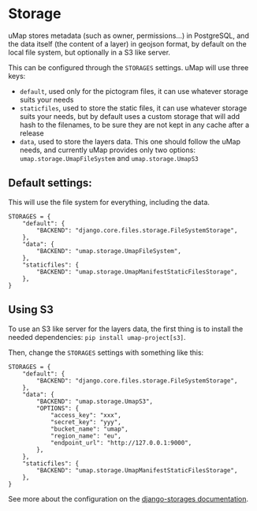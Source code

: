 # Storage

uMap stores metadata (such as owner, permissions…) in PostgreSQL, and the data itself (the content of a layer)
in geojson format, by default on the local file system, but optionally in a S3 like server.

This can be configured through the `STORAGES` settings. uMap will use three keys:

- `default`, used only for the pictogram files, it can use whatever storage suits your needs
- `staticfiles`, used to store the static files, it can use whatever storage suits your needs,
  but by default uses a custom storage that will add hash to the filenames, to be sure they
  are not kept in any cache after a release
- `data`, used to store the layers data. This one should follow the uMap needs, and currently
  uMap provides only two options: `umap.storage.UmapFileSystem` and `umap.storage.UmapS3`

## Default settings:

This will use the file system for everything, including the data.

```
STORAGES = {
    "default": {
        "BACKEND": "django.core.files.storage.FileSystemStorage",
    },
    "data": {
        "BACKEND": "umap.storage.UmapFileSystem",
    },
    "staticfiles": {
        "BACKEND": "umap.storage.UmapManifestStaticFilesStorage",
    },
}
```

## Using S3

To use an S3 like server for the layers data, the first thing is to install
the needed dependencies: `pip install umap-project[s3]`.

Then, change the `STORAGES` settings with something like this:

```
STORAGES = {
    "default": {
        "BACKEND": "django.core.files.storage.FileSystemStorage",
    },
    "data": {
        "BACKEND": "umap.storage.UmapS3",
        "OPTIONS": {
            "access_key": "xxx",
            "secret_key": "yyy",
            "bucket_name": "umap",
            "region_name": "eu",
            "endpoint_url": "http://127.0.0.1:9000",
        },
    },
    "staticfiles": {
        "BACKEND": "umap.storage.UmapManifestStaticFilesStorage",
    },
}
```

See more about the configuration on the [django-storages documentation](https://django-storages.readthedocs.io/en/latest/backends/amazon-S3.html).
